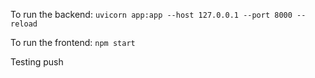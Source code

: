 To run the backend:
`uvicorn app:app --host 127.0.0.1 --port 8000 --reload`

To run the frontend:
`npm start`

Testing push
